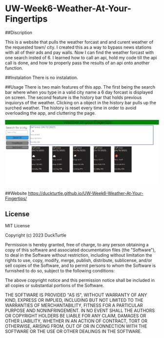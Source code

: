 # UW-Week6-Weather-At-Your-Fingertips

##Discription

This is a website that pulls the weather forcast and and curent weather of the requested town/ city. I created this as a way to bypass news stations 
with all of their ads and pay walls. Now I can find the weather forcast with one search insted of 6. I learned how to call an api, hold my code till the api call is done,
and how to properly pass the results of an api onto another function.

##Instalation
There is no instalation.

##Usage
There is two main features of this app. The first being the search bar where when you type in a valid city name a 6 day forcast is displayed on screen. The second feature
is the history bar that holds previous inquiorys of the weather. Clicking on a object in the history bar pulls up the surched weather. The history is reset every time in 
order to avoid overloading the app, and cluttering the page.

![alt-text](/assets/images/weatherpic.JPG)

##Website
https://duckturtle.github.io/UW-Week6-Weather-At-Your-Fingertips/ 

## License
MIT License

Copyright (c) 2023 DuckTurtle

Permission is hereby granted, free of charge, to any person obtaining a copy
of this software and associated documentation files (the "Software"), to deal
in the Software without restriction, including without limitation the rights
to use, copy, modify, merge, publish, distribute, sublicense, and/or sell
copies of the Software, and to permit persons to whom the Software is
furnished to do so, subject to the following conditions:

The above copyright notice and this permission notice shall be included in all
copies or substantial portions of the Software.

THE SOFTWARE IS PROVIDED "AS IS", WITHOUT WARRANTY OF ANY KIND, EXPRESS OR
IMPLIED, INCLUDING BUT NOT LIMITED TO THE WARRANTIES OF MERCHANTABILITY,
FITNESS FOR A PARTICULAR PURPOSE AND NONINFRINGEMENT. IN NO EVENT SHALL THE
AUTHORS OR COPYRIGHT HOLDERS BE LIABLE FOR ANY CLAIM, DAMAGES OR OTHER
LIABILITY, WHETHER IN AN ACTION OF CONTRACT, TORT OR OTHERWISE, ARISING FROM,
OUT OF OR IN CONNECTION WITH THE SOFTWARE OR THE USE OR OTHER DEALINGS IN THE
SOFTWARE.
